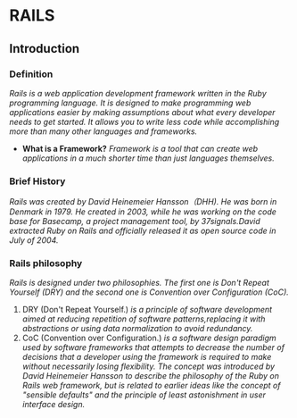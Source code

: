 # RAILS
## Introduction
### Definition
*Rails is a web application development framework written in the Ruby programming language. It is designed to make programming web applications easier by making assumptions about what every developer needs to get started. It allows you to write less code while accomplishing more than many other languages and frameworks.*
* **What is a Framework?**
*Framework is a tool that can create web applications in a much shorter time than just languages themselves.*
### Brief History
*Rails was created by David Heinemeier Hansson（DHH). He was born in Denmark in 1979. He created in 2003,  while he was working on the code base for Basecamp, a project management tool, by 37signals.David extracted Ruby on Rails and officially released it as open source code in July of 2004.*
### Rails philosophy
*Rails is designed under two philosophies. The first one is Don't Repeat Yourself (DRY) and the second one is Convention over Configuration (CoC).*
1. DRY (Don't Repeat Yourself.)
*is a principle of software development aimed at reducing repetition of software patterns,replacing it with abstractions or using data normalization to avoid redundancy.*
2. CoC (Convention over Configuration.)
*is a software design paradigm used by software frameworks that attempts to decrease the number of decisions that a developer using the framework is required to make without necessarily losing flexibility. The concept was introduced by David Heinemeier Hansson to describe the philosophy of the Ruby on Rails web framework, but is related to earlier ideas like the concept of "sensible defaults" and the principle of least astonishment in user interface design.*
